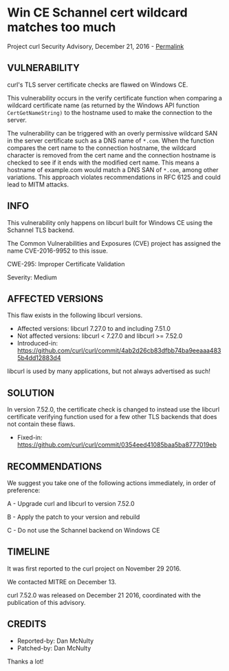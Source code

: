 Win CE Schannel cert wildcard matches too much
==============================================

Project curl Security Advisory, December 21, 2016 -
[Permalink](https://curl.se/docs/CVE-2016-9952.html)

VULNERABILITY
-------------

curl's TLS server certificate checks are flawed on Windows CE.

This vulnerability occurs in the verify certificate function when comparing a
wildcard certificate name (as returned by the Windows API function
`CertGetNameString)` to the hostname used to make the connection to the
server.

The vulnerability can be triggered with an overly permissive wildcard SAN in
the server certificate such as a DNS name of `*.com`. When the function
compares the cert name to the connection hostname, the wildcard character is
removed from the cert name and the connection hostname is checked to see if it
ends with the modified cert name. This means a hostname of example.com would
match a DNS SAN of `*.com`, among other variations. This approach violates
recommendations in RFC 6125 and could lead to MITM attacks.

INFO
----

This vulnerability only happens on libcurl built for Windows CE using the
Schannel TLS backend.

The Common Vulnerabilities and Exposures (CVE) project has assigned the name
CVE-2016-9952 to this issue.

CWE-295: Improper Certificate Validation

Severity: Medium

AFFECTED VERSIONS
-----------------

This flaw exists in the following libcurl versions.

- Affected versions: libcurl 7.27.0 to and including 7.51.0
- Not affected versions: libcurl < 7.27.0 and libcurl >= 7.52.0
- Introduced-in: https://github.com/curl/curl/commit/4ab2d26cb83dfbb74ba9eeaaa4835b4dd12883d4

libcurl is used by many applications, but not always advertised as such!

SOLUTION
------------

In version 7.52.0, the certificate check is changed to instead use the libcurl
certificate verifying function used for a few other TLS backends that does not
contain these flaws.

- Fixed-in: https://github.com/curl/curl/commit/0354eed41085baa5ba8777019eb

RECOMMENDATIONS
---------------

We suggest you take one of the following actions immediately, in order of
preference:

 A - Upgrade curl and libcurl to version 7.52.0

 B - Apply the patch to your version and rebuild

 C - Do not use the Schannel backend on Windows CE

TIMELINE
---------

It was first reported to the curl project on November 29 2016.

We contacted MITRE on December 13.

curl 7.52.0 was released on December 21 2016, coordinated with the publication
of this advisory.

CREDITS
-------

- Reported-by: Dan McNulty
- Patched-by: Dan McNulty

Thanks a lot!
